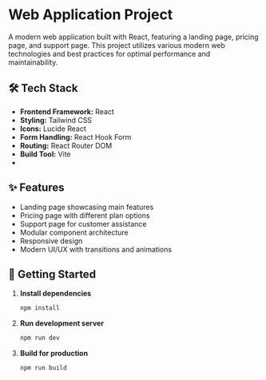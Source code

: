 # Web Application Project

A modern web application built with React, featuring a landing page, pricing page, and support page. This project utilizes various modern web technologies and best practices for optimal performance and maintainability.

## 🛠 Tech Stack

- **Frontend Framework:** React
- **Styling:** Tailwind CSS
- **Icons:** Lucide React
- **Form Handling:** React Hook Form
- **Routing:** React Router DOM
- **Build Tool:** Vite
- 
## ✨ Features

- Landing page showcasing main features
- Pricing page with different plan options
- Support page for customer assistance
- Modular component architecture
- Responsive design
- Modern UI/UX with transitions and animations

## 🚀 Getting Started

1. **Install dependencies**
   ```bash
   npm install
   ```

2. **Run development server**
   ```bash
   npm run dev
   ```

3. **Build for production**
   ```bash
   npm run build
   ```
